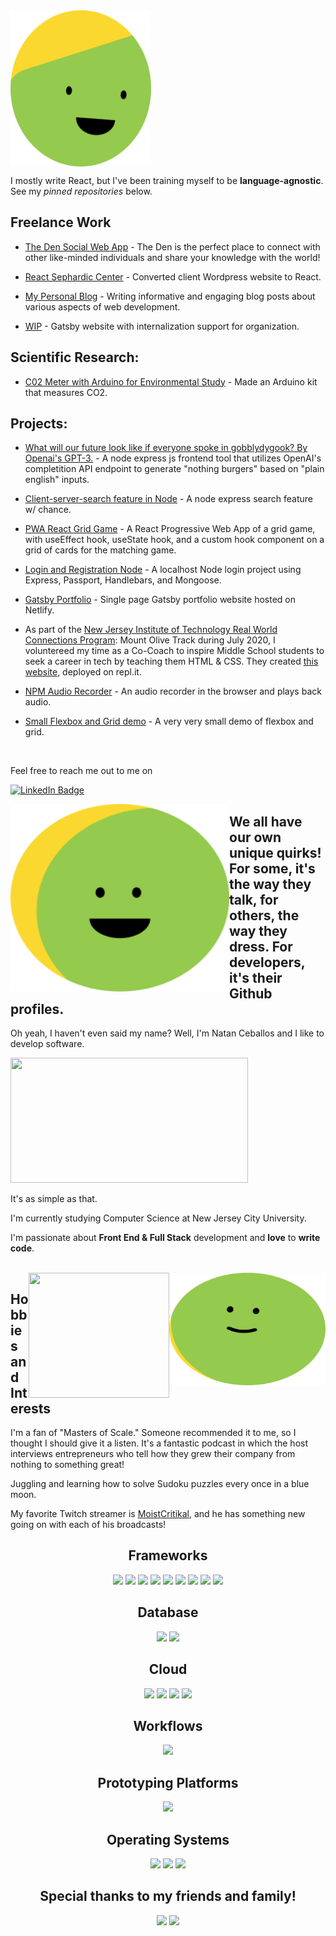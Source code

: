 <img width="225" height="250" align="center" src="./smile-bottom-avatar.svg">

I mostly write React, but I've been training myself to be **language-agnostic**.
<br/>
See my _pinned repositories_ below.

## Freelance Work

- [The Den Social Web App](https://den-blog-prod.vercel.app/) - The Den is the perfect place to connect with other like-minded individuals and share your knowledge with the world!

- [React Sephardic Center](https://natc02.github.io/sephardicCenter/home) - Converted client Wordpress website to React.

- [My Personal Blog](https://natc02-blog.vercel.app/) - Writing informative and engaging blog posts about various aspects of web development.

- [WIP]() - Gatsby website with internalization support for organization.

## Scientific Research:

- [C02 Meter with Arduino for Environmental Study](https://github.com/NatC02/CO2Meter) - Made an Arduino kit that measures CO2.

## Projects:

- [What will our future look like if everyone spoke in gobblydygook? By Openai's GPT-3.](https://github.com/NatC02/doublespeak) - A node express js frontend tool that utilizes OpenAI's completition API endpoint to generate "nothing burgers" based on "plain english" inputs.

- [Client-server-search feature in Node](https://github.com/NatC02/client-server-search-feature) - A node express search feature w/ chance.

- [PWA React Grid Game](https://github.com/NatC02/pwa-grid-memory-game) - A React Progressive Web App of a grid game, with useEffect hook, useState hook, and a custom hook component on a grid of cards for the matching game.

- [Login and Registration Node](https://github.com/NatC02/loginRegistrationNode) - A localhost Node login project using Express, Passport, Handlebars, and Mongoose.

- [Gatsby Portfolio](https://github.com/NatC02/portfolio/) - Single page Gatsby portfolio website hosted on Netlify.

- As part of the [New Jersey Institute of Technology Real World Connections Program](https://rwcconnections.com/): Mount Olive Track during July 2020, I voluntereed my time as a Co-Coach to inspire Middle School students to seek a career in tech by teaching them HTML & CSS. They created [this website](https://final-presentation.priscilla11.repl.co/), deployed on repl.it.


- [NPM Audio Recorder](https://github.com/NatC02/audioRecorderNPM/) - An audio recorder in the browser and plays back audio.

- [Small Flexbox and Grid demo](https://github.com/NatC02/CRFlexBoxGrid/tree/master) - A very very small demo of flexbox and grid.
<br>

<!-- Soon I will begin writing a [blog](https://github.com/NatC02/jamstack-portfolio) on my JAMstack website. <br> -->

Feel free to reach me out to me on

[![LinkedIn Badge](https://img.shields.io/badge/LinkedIn-0077B5?style=for-the-badge&logo=linkedin&logoColor=white)](https://www.linkedin.com/in/natan-ceballos-66b1a6187/)

<img width="350" height="300" align="left" src="./smile-left-avatar.svg">

## We all have our own unique quirks! For some, it's the way they talk, for others, the way they dress. For developers, it's their Github profiles.

Oh yeah, I haven't even said my name?
Well, I'm Natan Ceballos and I like to develop software.

<img width="380" height="200" src="https://github-readme-streak-stats.herokuapp.com/?user=NatC02&theme=chartreuse-dark"/>

It's as simple as that.

I'm currently studying Computer Science at New Jersey City University.

I'm passionate about **Front End & Full Stack** development and **love** to **write code**.

<br>

<img width="250" height="180" align="right" src="./smile-right-avatar.svg">

<img width='225' height="200" align="right" src="https://github-readme-stats.vercel.app/api/top-langs/?username=NatC02&theme=chartreuse-dark"/>

## Hobbies and Interests

I'm a fan of "Masters of Scale." Someone recommended it to me, so I thought I should give it a listen. It's a fantastic podcast in which the host interviews entrepreneurs who tell how they grew their company from nothing to something great!

Juggling and learning how to solve Sudoku puzzles every once in a blue moon.

My favorite Twitch streamer is [MoistCritikal](https://www.twitch.tv/moistcr1tikal), and he has something new going on with each of his broadcasts!


<!-- A whole bunch of banners with the first one being the most influential that stands towering above all the others -->

<div align="center">

## Frameworks

![](https://img.shields.io/badge/Node.js-339933?style=for-the-badge&logo=nodedotjs&logoColor=white)
![](https://img.shields.io/badge/Express.js-000000?style=for-the-badge&logo=express&logoColor=white)
![](https://img.shields.io/badge/React-20232A?style=for-the-badge&logo=react&logoColor=61DAFB)
![](https://img.shields.io/badge/Postman-FF6C37?style=for-the-badge&logo=Postman&logoColor=white)
![](https://img.shields.io/badge/Tailwind_CSS-38B2AC?style=for-the-badge&logo=tailwind-css&logoColor=white)
![](https://img.shields.io/badge/Bootstrap-563D7C?style=for-the-badge&logo=bootstrap&logoColor=white)
![](https://img.shields.io/badge/Gatsby-663399?style=for-the-badge&logo=gatsby&logoColor=white)
![](https://img.shields.io/badge/GraphQl-E10098?style=for-the-badge&logo=graphql&logoColor=white)
![](https://img.shields.io/badge/Webpack-8DD6F9?style=for-the-badge&logo=Webpack&logoColor=white)

## Database

![](https://img.shields.io/badge/MongoDB-white?style=for-the-badge&logo=mongodb&logoColor=4EA94B)
![](https://img.shields.io/badge/SQLite-07405E?style=for-the-badge&logo=sqlite&logoColor=white)

## Cloud

![](https://img.shields.io/badge/Amazon_AWS-232F3E?style=for-the-badge&logo=amazon-aws&logoColor=white)
![](https://img.shields.io/badge/Digital_Ocean-0080FF?style=for-the-badge&logo=DigitalOcean&logoColor=white)
![](https://img.shields.io/badge/replit-667881?style=for-the-badge&logo=replit&logoColor=white)
![](https://img.shields.io/badge/Netlify-00C7B7?style=for-the-badge&logo=netlify&logoColor=white)

## Workflows

![](https://img.shields.io/badge/Jira-0052CC?style=for-the-badge&logo=Jira&logoColor=white)


## Prototyping Platforms

![](https://img.shields.io/badge/Arduino-00979D?style=for-the-badge&logo=Arduino&logoColor=white)

## Operating Systems

![](https://img.shields.io/badge/Ubuntu-E95420?style=for-the-badge&logo=ubuntu&logoColor=white)
![](https://img.shields.io/badge/Gentoo-54487A?style=for-the-badge&logo=gentoo&logoColor=white)
![](https://img.shields.io/badge/Windows-0078D6?style=for-the-badge&logo=windows&logoColor=white)

## Special thanks to my friends and family!

![](https://img.shields.io/badge/MDN_Web_Docs-black?style=for-the-badge&logo=mdnwebdocs&logoColor=white)
![](https://img.shields.io/badge/Coursera-0056D2?style=for-the-badge&logo=Coursera&logoColor=white)


</div>